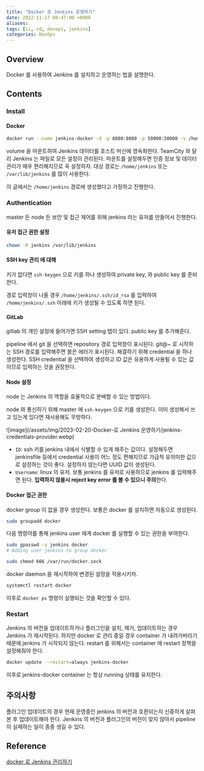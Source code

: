```yaml
---
title: "Docker 로 Jenkins 운영하기"
date: 2022-11-17 00:47:00 +0900
aliases: 
tags: [ci, cd, devops, jenkins]
categories: DevOps
---
```


## Overview

Docker 를 사용하여 Jenkins 를 설치하고 운영하는 법을 설명한다.

## Contents

### Install

#### Docker

```bash
docker run --name jenkins-docker -d -p 8080:8080 -p 50000:50000 -v /home/jenkins:/var/jenkins_home -u root jenkins/jenkins:lts 
```

volume 을 마운트하여 Jenkins 데이터를 호스트 머신에 영속화한다. TeamCity 와 달리 Jenkins 는 파일로 모든 설정이 관리된다. 마운트를 설정해두면 인증 정보 및 데이터 관리가 매우 편리해지므로 꼭 설정하자. 대상 경로는 `/home/jenkins` 또는 `/var/lib/jenkins` 를 많이 사용한다.

이 글에서는 `/home/jenkins` 경로에 생성했다고 가정하고 진행한다.

### Authentication

master 든 node 든 보안 및 접근 제어를 위해 jenkins 라는 유저를 만들어서 진행한다.

#### 유저 접근 권한 설정

```bash
chown -R jenkins /var/lib/jenkins
```

#### SSH key 관리 에 대해

키가 없다면 `ssh-keygen` 으로 키를 하나 생성하여 private key, 와 public key 를 준비한다.

경로 입력창이 나올 경우 `/home/jenkins/.ssh/id_rsa` 를 입력하여 `/home/jenkins/.ssh` 아래에 키가 생성될 수 있도록 하면 된다.

#### GitLab

gitlab 의 개인 설정에 들어가면 SSH setting 탭이 있다. public key 를 추가해준다.

pipeline 에서 git 을 선택하면 repository 경로 입력창이 표시된다. git@~ 로 시작하는 SSH 경로를 입력해주면 붉은 에러가 표시된다. 해결하기 위해 credential 을 하나 생성한다. SSH credential 을 선택하여 생성하고 ID 값은 유용하게 사용될 수 있는 값이므로 입력하는 것을 권장한다.

#### Node 설정

node 는 Jenkins 의 역할을 효율적으로 분배할 수 있는 방법이다.

node 와 통신하기 위해 master 에 `ssh-keygen` 으로 키를 생성한다. 이미 생성해서 쓰고 있는게 있다면 재사용해도 무방하다.

![image](/assets/img/2023-02-20-Docker-로 Jenkins 운영하기/jenkins-credentials-provider.webp)

- `ID`: ssh 키를 jenkins 내에서 식별할 수 있게 해주는 값이다. 설정해두면 jenkinsfile 등에서 credential 사용이 어느 정도 편해지므로 가급적 유의미한 값으로 설정하는 것이 좋다. 설정하지 않는다면 UUID 값이 생성된다.
- `Username`: linux 의 유저. 보통 jenkins 를 유저로 사용하므로 jenkins 를 입력해주면 된다. **입력하지 않을시 reject key error 를 볼 수 있으니 주의**한다.

#### Docker 접근 권한

docker group 이 없을 경우 생성한다. 보통은 docker 를 설치하면 자동으로 생성된다.

```bash
sudo groupadd docker
```

다음 명령어를 통해 jenkins user 에게 docker 를 실행할 수 있는 권한을 부여한다.

```bash
sudo gpasswd -a jenkins docker
# Adding user jenkins to group docker
```

```bash
sudo chmod 666 /var/run/docker.sock
```

docker daemon 을 재시작하여 변경된 설정을 적용시키자.

```bash
systemctl restart docker
```

이후로 `docker ps` 명령이 실행되는 것을 확인할 수 있다.

### Restart

Jenkins 의 버전을 업데이트하거나 플러그인을 설치, 제거, 업데이트하는 경우 Jenkins 가 재시작된다. 하지만 docker 로 관리 중일 경우 container 가 내려가버리기 때문에 jenkins 가 시작되지 않는다. restart 를 위해서는 container 에 restart 정책을 설정해줘야 한다.

```bash
docker update --restart=always jenkins-docker
```

이후로 jenkins-docker container 는 항상 running 상태를 유지한다.

## 주의사항

플러그인 업데이트의 경우 현재 운영중인 jenkins 의 버전과 호환되는지 신중하게 살펴본 후 업데이트해야 한다. Jenkins 의 버전과 플러그인의 버전이 맞지 않아서 pipeline 이 실패하는 일이 종종 생길 수 있다.

## Reference

[docker 로 Jenkins 관리하기](https://dev-overload.tistory.com/40)

